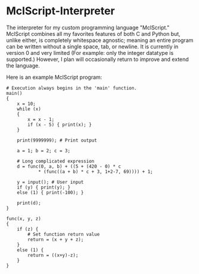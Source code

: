 # MclScript-Interpreter

The interpreter for my custom programming language "MclScript."
MclScript combines all my favorites features of both C and Python but, unlike either, is completely whitespace agnostic; meaning an entire program can be written without a single space, tab, or newline. It is currently in version 0 and very limited (For example: only the integer datatype is supported.) However, I plan will occasionally return to improve and extend the language.

Here is an example MclScript program:
```
# Execution always begins in the 'main' function.
main()
{       
    x = 10;
    while (x)
    {
        x = x - 1;
        if (x - 5) { print(x); }
    }
    
    print(9999999); # Print output
    
    a = 1; b = 2; c = 3;

    # Long complicated expression
    d = func(0, a, b) + ((5 + (420 - 0) * c 
            * (func((a + b) * c + 3, 1+2-7, 69)))) + 1;
    
    y = input(); # User input
    if (y) { print(y); }
    else (1) { print(-100); }
    
    print(d);
}

func(x, y, z)
{
    if (z) {
        # Set function return value
        return = (x + y + z);
    }
    else (1) {
        return = ((x+y)-z);
    }
}
```
